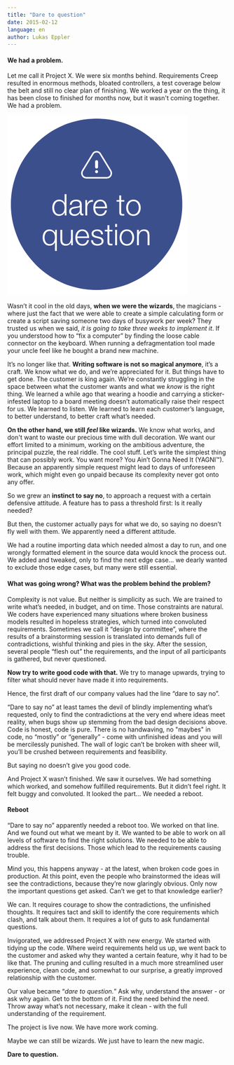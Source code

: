 ```yaml
---
title: "Dare to question"
date: 2015-02-12
language: en
author: Lukas Eppler
---
```


#### We had a problem.

Let me call it Project X. We were six months behind. Requirements Creep resulted in enormous methods, bloated controllers, a test coverage below the belt and still no clear plan of finishing. We worked a year on the thing, it has been close to finished for months now, but it wasn't coming together. We had a problem.

![Dare to question](images/screen-shot-2015-02-05-at-6-03-28-pm.png)

Wasn’t it cool in the old days, **when we were the wizards**, the magicians - where just the fact that we were able to create a simple calculating form or create a script saving someone two days of busywork per week? They trusted us when we said, _it is going to take three weeks to implement it_. If you understood how to “fix a computer” by finding the loose cable connector on the keyboard. When running a defragmentation tool made your uncle feel like he bought a brand new machine.

It’s no longer like that. **Writing software is not so magical anymore**, it’s a craft. We know what we do, and we’re appreciated for it. But things have to get done. The customer is king again. We’re constantly struggling in the space between what the customer wants and what we _know_ is the right thing. We learned a while ago that wearing a hoodie and carrying a sticker-infested laptop to a board meeting doesn’t automatically raise their respect for us. We learned to listen. We learned to learn each customer’s language, to better understand, to better craft what’s needed.

**On the other hand, we still _feel_ like wizards.** We know what works, and don't want to waste our precious time with dull decoration. We want our effort limited to a minimum, working on the ambitious adventure, the principal puzzle, the real riddle. The cool stuff. Let’s write the simplest thing that can possibly work. You want more? You Ain’t Gonna Need It (YAGNI™). Because an apparently simple request might lead to days of unforeseen work, which might even go unpaid because its complexity never got onto any offer.

So we grew an **instinct to say no**, to approach a request with a certain defensive attitude. A feature has to pass a threshold first: Is it really needed?

But then, the customer actually pays for what we do, so saying no doesn’t fly well with them. We apparently need a different attitude.

We had a routine importing data which needed almost a day to run, and one wrongly formatted element in the source data would knock the process out. We added and tweaked, only to find the next edge case… we dearly wanted to exclude those edge cases, but many were still essential.

#### What was going wrong? What was the problem behind the problem?

Complexity is not value. But neither is simplicity as such. We are trained to write what’s needed, in budget, and on time. Those constraints are natural. We coders have experienced many situations where broken business models resulted in hopeless strategies, which turned into convoluted requirements. Sometimes we call it “design by committee”, where the results of a brainstorming session is translated into demands full of contradictions, wishful thinking and pies in the sky. After the session, several people “flesh out” the requirements, and the input of all participants is gathered, but never questioned.

**Now try to write good code with that.** We try to manage upwards, trying to filter what should never have made it into requirements.

Hence, the first draft of our company values had the line “dare to say no”.

“Dare to say no” at least tames the devil of blindly implementing what’s requested, only to find the contradictions at the very end where ideas meet reality, when bugs show up stemming from the bad design decisions above. Code is honest, code is pure. There is no handwaving, no "maybes" in code, no “mostly” or “generally” - come with unfinished ideas and you will be mercilessly punished. The wall of logic can’t be broken with sheer will, you’ll be crushed between requirements and feasibility.

But saying no doesn’t give you good code.

And Project X wasn’t finished. We saw it ourselves. We had something which worked, and somehow fulfilled requirements. But it didn’t feel right. It felt buggy and convoluted. It looked the part… We needed a reboot.

#### Reboot

“Dare to say no” apparently needed a reboot too. We worked on that line. And we found out what we meant by it. We wanted to be able to work on all levels of software to find the right solutions. We needed to be able to address the first decisions. Those which lead to the requirements causing trouble.

Mind you, this happens anyway - at the latest, when broken code goes in production. At this point, even the people who brainstormed the ideas will see the contradictions, because they’re now glaringly obvious. Only now the important questions get asked. Can’t we get to that knowledge earlier?

We can. It requires courage to show the contradictions, the unfinished thoughts. It requires tact and skill to identify the core requirements which clash, and talk about them. It requires a lot of guts to ask fundamental questions.

Invigorated, we addressed Project X with new energy. We started with tidying up the code. Where weird requirements held us up, we went back to the customer and asked why they wanted a certain feature, why it had to be like that. The pruning and culling resulted in a much more streamlined user experience, clean code, and somewhat to our surprise, a greatly improved relationship with the customer.

Our value became “_dare to question._” Ask why, understand the answer - or ask why again. Get to the bottom of it. Find the need behind the need. Throw away what’s not necessary, make it clean - with the full understanding of the requirement.

The project is live now. We have more work coming.

Maybe we can still be wizards. We just have to learn the new magic.

**Dare to question.**
